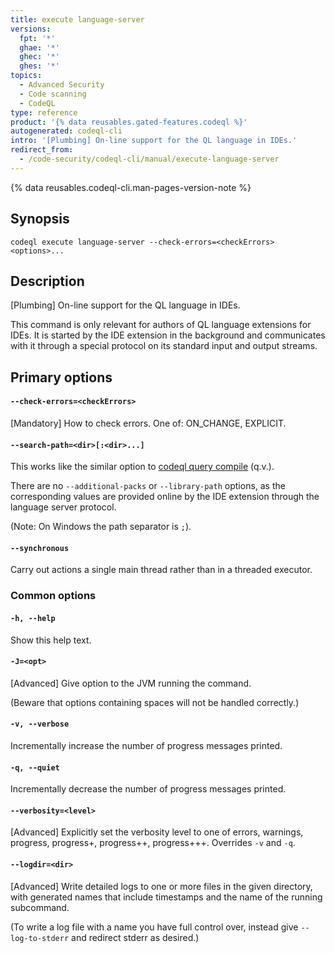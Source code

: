 ```yaml
---
title: execute language-server
versions:
  fpt: '*'
  ghae: '*'
  ghec: '*'
  ghes: '*'
topics:
  - Advanced Security
  - Code scanning
  - CodeQL
type: reference
product: '{% data reusables.gated-features.codeql %}'
autogenerated: codeql-cli
intro: '[Plumbing] On-line support for the QL language in IDEs.'
redirect_from:
  - /code-security/codeql-cli/manual/execute-language-server
---
```



<!-- Content after this section is automatically generated -->

{% data reusables.codeql-cli.man-pages-version-note %}

## Synopsis

```shell copy
codeql execute language-server --check-errors=<checkErrors> <options>...
```

## Description

\[Plumbing] On-line support for the QL language in IDEs.

This command is only relevant for authors of QL language extensions for
IDEs. It is started by the IDE extension in the background and
communicates with it through a special protocol on its standard input
and output streams.

## Primary options

#### `--check-errors=<checkErrors>` <!-- markdownlint-disable-line heading-increment -->

\[Mandatory] How to check errors. One of: ON\_CHANGE, EXPLICIT.

#### `--search-path=<dir>[:<dir>...]`

This works like the similar option to [codeql query compile](/code-security/codeql-cli/codeql-cli-manual/query-compile) (q.v.).

There are no `--additional-packs` or `--library-path` options, as the
corresponding values are provided online by the IDE extension through
the language server protocol.

(Note: On Windows the path separator is `;`).

#### `--synchronous`

Carry out actions a single main thread rather than in a threaded
executor.

### Common options

#### `-h, --help`

Show this help text.

#### `-J=<opt>`

\[Advanced] Give option to the JVM running the command.

(Beware that options containing spaces will not be handled correctly.)

#### `-v, --verbose`

Incrementally increase the number of progress messages printed.

#### `-q, --quiet`

Incrementally decrease the number of progress messages printed.

#### `--verbosity=<level>`

\[Advanced] Explicitly set the verbosity level to one of errors,
warnings, progress, progress+, progress++, progress+++. Overrides `-v`
and `-q`.

#### `--logdir=<dir>`

\[Advanced] Write detailed logs to one or more files in the given
directory, with generated names that include timestamps and the name of
the running subcommand.

(To write a log file with a name you have full control over, instead
give `--log-to-stderr` and redirect stderr as desired.)
